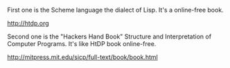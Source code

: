 First one is the Scheme language the dialect of Lisp. It's a online-free book.

http://htdp.org

Second one is the "Hackers Hand Book" Structure and Interpretation of Computer Programs. It's like HtDP book online-free.

http://mitpress.mit.edu/sicp/full-text/book/book.html


